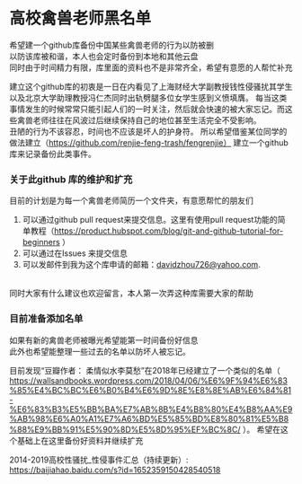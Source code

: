 # 高校禽兽老师黑名单
希望建一个github库备份中国某些禽兽老师的行为以防被删
<br>
以防该库被和谐，本人也会定时备份到本地和其他云盘
<br>
同时由于时间精力有限，库里面的资料也不是非常齐全，希望有意愿的人帮忙补充

建立这个github库的初衷是一日在内看见了上海财经大学副教授钱性侵骚扰其学生以及北京大学助理教授冯仁杰同时出轨劈腿多位女学生感到义愤填膺。
每当这类事情发生的时候常常只能引起人们的一时关注，然后就会快速的被大家忘记。而这些禽兽老师往往在风波过后继续保持自己的地位甚至生活完全不受影响。
<br>
丑陋的行为不该容忍，时间也不应该是坏人的护身符。
所以希望借鉴某位同学的做法建立（https://github.com/renjie-feng-trash/fengrenjie） 建立一个github 库来记录备份此类事件。

### 关于此github 库的维护和扩充

目前的计划是为每一个禽兽老师简历一个文件夹，有意愿帮忙的朋友们
1. 可以通过github pull request来提交信息。这里有使用pull request功能的简单教程（https://product.hubspot.com/blog/git-and-github-tutorial-for-beginners ）
2. 可以通过在Issues 来提交信息
3. 可以发邮件到我为这个库申请的邮箱：davidzhou726@yahoo.com. 
<br>
同时大家有什么建议也欢迎留言，本人第一次弄这种库需要大家的帮助


### 目前准备添加名单
如果有新的禽兽老师被曝光希望能第一时间备份好信息
<br>
此外也希望能整理一些过去的名单以防坏人被忘记。

目前发现“豆瓣作者： 柔情似水李莫愁”在2018年已经建立了一个类似的名单（ https://wallsandbooks.wordpress.com/2018/04/06/%E6%9F%94%E6%83%85%E4%BC%BC%E6%B0%B4%E6%9D%8E%E8%8E%AB%E6%84%81-%E6%83%B3%E5%BB%BA%E7%AB%8B%E4%B8%80%E4%B8%AA%E9%AB%98%E6%A0%A1%E7%A6%BD%E5%85%BD%E8%80%81%E5%B8%88%E9%BB%91%E5%90%8D%E5%8D%95%EF%BC%8C/ ）。 希望在这个基础上在这里备份好资料并继续扩充


2014-2019高校性骚扰_性侵事件汇总（持续更新）: https://baijiahao.baidu.com/s?id=1652359150428540518

